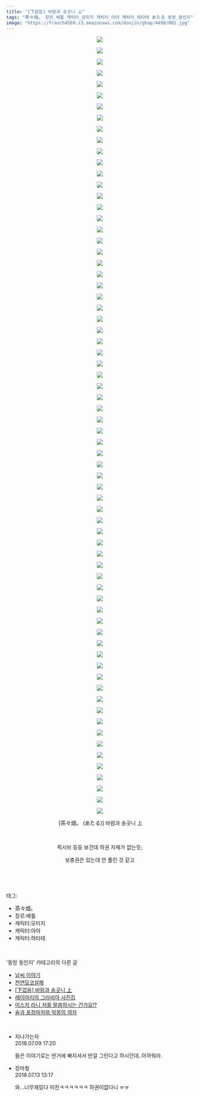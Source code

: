 ```yaml
---
title: "[下없음] 바람과 송곳니 上"
tags: "茶々畑。 장르_배틀 캐릭터_모미지 캐릭터_아야 캐릭터_하타테 あたる 동방_동인지"
image: "https://franch4569.s3.amazonaws.com/doujin/ghap/4498/001.jpg"
---
```

<div class="article">
<p style="text-align: center; clear: none; float: none;"><img src="{{ site.imgserver2 }}/ghap/4498/001.jpg"/></p>
<p style="text-align: center; clear: none; float: none;"><img src="{{ site.imgserver2 }}/ghap/4498/002.jpg"/></p>
<p style="text-align: center; clear: none; float: none;"><img src="{{ site.imgserver2 }}/ghap/4498/003.jpg"/></p>
<p style="text-align: center; clear: none; float: none;"><img src="{{ site.imgserver2 }}/ghap/4498/004.jpg"/></p>
<p style="text-align: center; clear: none; float: none;"><img src="{{ site.imgserver2 }}/ghap/4498/005.jpg"/></p>
<p style="text-align: center; clear: none; float: none;"><img src="{{ site.imgserver2 }}/ghap/4498/006.jpg"/></p>
<p style="text-align: center; clear: none; float: none;"><img src="{{ site.imgserver2 }}/ghap/4498/007.jpg"/></p>
<p style="text-align: center; clear: none; float: none;"><img src="{{ site.imgserver2 }}/ghap/4498/008.jpg"/></p>
<p style="text-align: center; clear: none; float: none;"><img src="{{ site.imgserver2 }}/ghap/4498/009.jpg"/></p>
<p style="text-align: center; clear: none; float: none;"><img src="{{ site.imgserver2 }}/ghap/4498/010.jpg"/></p>
<p style="text-align: center; clear: none; float: none;"><img src="{{ site.imgserver2 }}/ghap/4498/011.jpg"/></p>
<p style="text-align: center; clear: none; float: none;"><img src="{{ site.imgserver2 }}/ghap/4498/012.jpg"/></p>
<p style="text-align: center; clear: none; float: none;"><img src="{{ site.imgserver2 }}/ghap/4498/013.jpg"/></p>
<p style="text-align: center; clear: none; float: none;"><img src="{{ site.imgserver2 }}/ghap/4498/014.jpg"/></p>
<p style="text-align: center; clear: none; float: none;"><img src="{{ site.imgserver2 }}/ghap/4498/015.jpg"/></p>
<p style="text-align: center; clear: none; float: none;"><img src="{{ site.imgserver2 }}/ghap/4498/016.jpg"/></p>
<p style="text-align: center; clear: none; float: none;"><img src="{{ site.imgserver2 }}/ghap/4498/017.jpg"/></p>
<p style="text-align: center; clear: none; float: none;"><img src="{{ site.imgserver2 }}/ghap/4498/018.jpg"/></p>
<p style="text-align: center; clear: none; float: none;"><img src="{{ site.imgserver2 }}/ghap/4498/019.jpg"/></p>
<p style="text-align: center; clear: none; float: none;"><img src="{{ site.imgserver2 }}/ghap/4498/020.jpg"/></p>
<p style="text-align: center; clear: none; float: none;"><img src="{{ site.imgserver2 }}/ghap/4498/021.jpg"/></p>
<p style="text-align: center; clear: none; float: none;"><img src="{{ site.imgserver2 }}/ghap/4498/022.jpg"/></p>
<p style="text-align: center; clear: none; float: none;"><img src="{{ site.imgserver2 }}/ghap/4498/023.jpg"/></p>
<p style="text-align: center; clear: none; float: none;"><img src="{{ site.imgserver2 }}/ghap/4498/024.jpg"/></p>
<p style="text-align: center; clear: none; float: none;"><img src="{{ site.imgserver2 }}/ghap/4498/025.jpg"/></p>
<p style="text-align: center; clear: none; float: none;"><img src="{{ site.imgserver2 }}/ghap/4498/026.jpg"/></p>
<p style="text-align: center; clear: none; float: none;"><img src="{{ site.imgserver2 }}/ghap/4498/027.jpg"/></p>
<p style="text-align: center; clear: none; float: none;"><img src="{{ site.imgserver2 }}/ghap/4498/028.jpg"/></p>
<p style="text-align: center; clear: none; float: none;"><img src="{{ site.imgserver2 }}/ghap/4498/029.jpg"/></p>
<p style="text-align: center; clear: none; float: none;"><img src="{{ site.imgserver2 }}/ghap/4498/030.jpg"/></p>
<p style="text-align: center; clear: none; float: none;"><img src="{{ site.imgserver2 }}/ghap/4498/031.jpg"/></p>
<p style="text-align: center; clear: none; float: none;"><img src="{{ site.imgserver2 }}/ghap/4498/032.jpg"/></p>
<p style="text-align: center; clear: none; float: none;"><img src="{{ site.imgserver2 }}/ghap/4498/033.jpg"/></p>
<p style="text-align: center; clear: none; float: none;"><img src="{{ site.imgserver2 }}/ghap/4498/034.jpg"/></p>
<p style="text-align: center; clear: none; float: none;"><img src="{{ site.imgserver2 }}/ghap/4498/035.jpg"/></p>
<p style="text-align: center; clear: none; float: none;"><img src="{{ site.imgserver2 }}/ghap/4498/036.jpg"/></p>
<p style="text-align: center; clear: none; float: none;"><img src="{{ site.imgserver2 }}/ghap/4498/037.jpg"/></p>
<p style="text-align: center; clear: none; float: none;"><img src="{{ site.imgserver2 }}/ghap/4498/038.jpg"/></p>
<p style="text-align: center; clear: none; float: none;"><img src="{{ site.imgserver2 }}/ghap/4498/039.jpg"/></p>
<p style="text-align: center; clear: none; float: none;"><img src="{{ site.imgserver2 }}/ghap/4498/040.jpg"/></p>
<p style="text-align: center; clear: none; float: none;"><img src="{{ site.imgserver2 }}/ghap/4498/041.jpg"/></p>
<p style="text-align: center; clear: none; float: none;"><img src="{{ site.imgserver2 }}/ghap/4498/042.jpg"/></p>
<p style="text-align: center; clear: none; float: none;"><img src="{{ site.imgserver2 }}/ghap/4498/043.jpg"/></p>
<p style="text-align: center; clear: none; float: none;"><img src="{{ site.imgserver2 }}/ghap/4498/044.jpg"/></p>
<p style="text-align: center; clear: none; float: none;"><img src="{{ site.imgserver2 }}/ghap/4498/045.jpg"/></p>
<p style="text-align: center; clear: none; float: none;"><img src="{{ site.imgserver2 }}/ghap/4498/046.jpg"/></p>
<p style="text-align: center; clear: none; float: none;"><img src="{{ site.imgserver2 }}/ghap/4498/047.jpg"/></p>
<p style="text-align: center; clear: none; float: none;"><img src="{{ site.imgserver2 }}/ghap/4498/048.jpg"/></p>
<p style="text-align: center; clear: none; float: none;"><img src="{{ site.imgserver2 }}/ghap/4498/049.jpg"/></p>
<p style="text-align: center; clear: none; float: none;"><img src="{{ site.imgserver2 }}/ghap/4498/050.jpg"/></p>
<p style="text-align: center; clear: none; float: none;"><img src="{{ site.imgserver2 }}/ghap/4498/051.jpg"/></p>
<p style="text-align: center; clear: none; float: none;"><img src="{{ site.imgserver2 }}/ghap/4498/052.jpg"/></p>
<p style="text-align: center; clear: none; float: none;"><img src="{{ site.imgserver2 }}/ghap/4498/053.jpg"/></p>
<p style="text-align: center; clear: none; float: none;"><img src="{{ site.imgserver2 }}/ghap/4498/054.jpg"/></p>
<p style="text-align: center; clear: none; float: none;"><img src="{{ site.imgserver2 }}/ghap/4498/055.jpg"/></p>
<p style="text-align: center; clear: none; float: none;"><img src="{{ site.imgserver2 }}/ghap/4498/056.jpg"/></p>
<p style="text-align: center; clear: none; float: none;"><img src="{{ site.imgserver2 }}/ghap/4498/057.jpg"/></p>
<p style="text-align: center; clear: none; float: none;"><img src="{{ site.imgserver2 }}/ghap/4498/058.jpg"/></p>
<p style="text-align: center; clear: none; float: none;"><img src="{{ site.imgserver2 }}/ghap/4498/059.jpg"/></p>
<p style="text-align: center; clear: none; float: none;"><img src="{{ site.imgserver2 }}/ghap/4498/060.jpg"/></p>
<p style="text-align: center; clear: none; float: none;"><img src="{{ site.imgserver2 }}/ghap/4498/061.jpg"/></p>
<p style="text-align: center; clear: none; float: none;"><img src="{{ site.imgserver2 }}/ghap/4498/062.jpg"/></p>
<p style="text-align: center; clear: none; float: none;"><img src="{{ site.imgserver2 }}/ghap/4498/063.jpg"/></p>
<p style="text-align: center; clear: none; float: none;"><img src="{{ site.imgserver2 }}/ghap/4498/064.jpg"/></p>
<p style="text-align: center; clear: none; float: none;"><img src="{{ site.imgserver2 }}/ghap/4498/065.jpg"/></p>
<p style="text-align: center; clear: none; float: none;"><img src="{{ site.imgserver2 }}/ghap/4498/066.jpg"/></p>
<p style="text-align: center; clear: none; float: none;"><img src="{{ site.imgserver2 }}/ghap/4498/067.jpg"/></p>
<p style="text-align: center; clear: none; float: none;"><img src="{{ site.imgserver2 }}/ghap/4498/068.jpg"/></p>
<p style="text-align: center; clear: none; float: none;"><img src="{{ site.imgserver2 }}/ghap/4498/069.jpg"/></p>
<p style="text-align: center; clear: none; float: none;"><img src="{{ site.imgserver2 }}/ghap/4498/070.jpg"/></p>
<p style="text-align: center; clear: none; float: none;"> [茶々畑。 (あたる)] 바람과 송곳니 上</p>
<p style="text-align: center; clear: none; float: none;"><br/></p>
<p style="text-align: center; clear: none; float: none;">픽시브 등등 보건데 하권 자체가 없는듯;</p>
<p style="text-align: center; clear: none; float: none;">보충권은 있는데 안 풀린 것 같고</p>
<p><br/></p>
</div><br/>
<div class="tagTrail">
<p>태그: </p>
<ul>
<li>茶々畑。</li>
<li>장르:배틀</li>
<li>캐릭터:모미지</li>
<li>캐릭터:아야</li>
<li>캐릭터:하타테</li>
</ul>
</div><br/>
<div class="another">
<p>'동방 동인지' 카테고리의 다른 글</p>
<ul>
<li><a href="/ghap_4508">날씨 이야기</a></li>
<li><a href="/ghap_4507">천연모코살해</a></li>
<li><a href="/ghap_4498">[下없음] 바람과 송곳니 上</a></li>
<li><a href="/ghap_4496">레이마리의 그라비아 사진집</a></li>
<li><a href="/ghap_4494">미스치 라니 저를 말씀하시는 건가요!?</a></li>
<li><a href="/ghap_4493">술과 포장마차와 악몽의 여자</a></li>
</ul>
</div><br/>
<div class="cb_module cb_fluid">
<div class="cb_wrt cb_profile">
<div class="comment">
<ul>
<li class="cb_thumb_off" id="comment15282735">
<div class="cb_comment_area">
<div class="cb_info_area">
<div class="cb_section">
<span class="cb_nick_name">지나가는자</span>
</div>
<div class="cb_section">
<span class="cb_date">2018.07.09 17:20 </span>
</div>
</div>
<div class="cb_dsc_comment">
<p class="cb_dsc">
											들은 이야기로는 딴거에 빠지셔서 딴걸 그린다고 하시던데..아까워라.
										</p>
</div>
</div></li>
<li class="cb_thumb_off" id="comment15285945">
<div class="cb_comment_area">
<div class="cb_info_area">
<div class="cb_section">
<span class="cb_nick_name">장마철</span>
</div>
<div class="cb_section">
<span class="cb_date">2018.07.13 13:17 </span>
</div>
</div>
<div class="cb_dsc_comment">
<p class="cb_dsc">
											와...너무재밌다 미친ㅋㅋㅋㅋㅋㅋ 하권이없다니 ㅠㅠ
										</p>
</div>
</div></li>
</ul>
</div>
</div><!-- commentList close -->
</div><br/>
